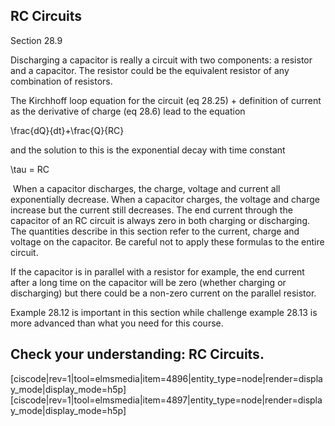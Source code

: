 ## RC Circuits

<stop-note title="Read Knight 4ed" icon="stopnoteicons:book-icon">
<span slot="message">Section 28.9</span>
</stop-note>

Discharging a capacitor is really a circuit with two components: a resistor and a capacitor. The resistor could be the equivalent resistor of any combination of resistors.  

The Kirchhoff loop equation for the circuit (eq 28.25) + definition of current as the derivative of charge (eq 28.6) lead to the equation

<lrn-math> \frac{dQ}{dt}+\frac{Q}{RC} </lrn-math>

and the solution to this is the exponential decay with time constant 

<lrn-math>\tau = RC </lrn-math>

<lrndesign-sidenote label="Instructor Note" icon="bookmark" bg-color="#c2e5f2">
 When a capacitor discharges, the charge, voltage and current all exponentially decrease. When a capacitor charges, the voltage and charge increase but the current still decreases. The end current through the capacitor of an RC circuit is always zero in both charging or discharging.  
</lrndesign-sidenote>

<lrndesign-sidenote label="Instructor Note" icon="bookmark" bg-color="#c2e5f2">
The quantities describe in this section refer to the current, charge and voltage on the capacitor. Be careful not to apply these formulas to the entire circuit. 

If the capacitor is in parallel with a resistor for example, the end current after a long time on the capacitor will be zero (whether charging or discharging) but there could be a non-zero current on the parallel resistor. 
</lrndesign-sidenote>

Example 28.12 is important in this section while challenge example 28.13 is more advanced than what you need for this course. 

## Check your understanding:  RC Circuits. 

[ciscode|rev=1|tool=elmsmedia|item=4896|entity_type=node|render=display_mode|display_mode=h5p]
[ciscode|rev=1|tool=elmsmedia|item=4897|entity_type=node|render=display_mode|display_mode=h5p]